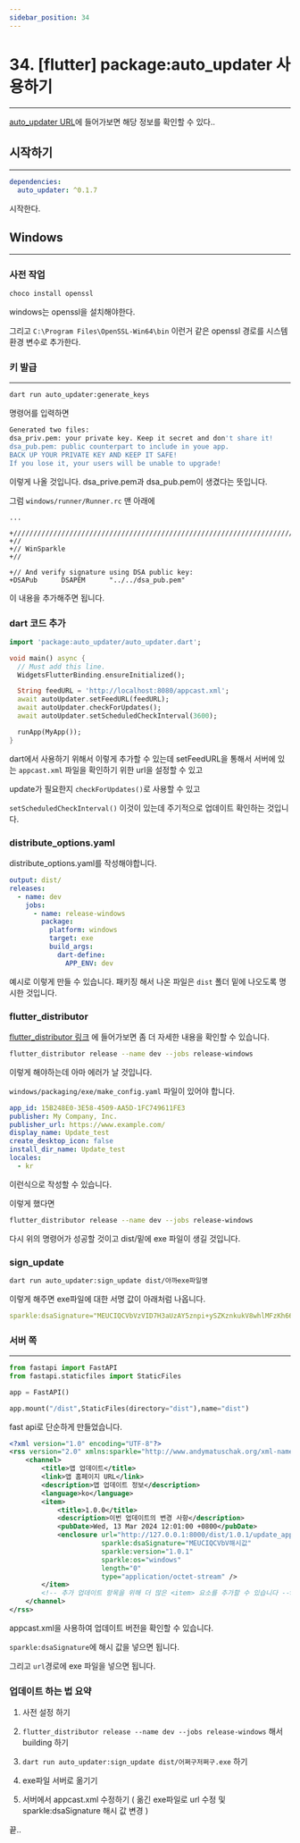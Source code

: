 ```yaml
---
sidebar_position: 34
---
```


# 34. [flutter] package:auto_updater 사용하기
---


[auto_updater URL](https://pub.dev/packages/auto_updater)에 들어가보면 해당 정보를 확인할 수 있다..


## 시작하기
---

```yaml
dependencies:
  auto_updater: ^0.1.7
```

시작한다.

## Windows
---

### 사전 작업

```bash
choco install openssl
```

windows는 openssl을 설치해야한다.

그리고 `C:\Program Files\OpenSSL-Win64\bin` 이런거 같은 openssl 경로를 시스템 환경 변수로 추가한다.


### 키 발급
---


```bash
dart run auto_updater:generate_keys
```

명령어를 입력하면 

```bash
Generated two files:
dsa_priv.pem: your private key. Keep it secret and don't share it!
dsa_pub.pem: public counterpart to include in youe app.
BACK UP YOUR PRIVATE KEY AND KEEP IT SAFE!
If you lose it, your users will be unable to upgrade!
```

이렇게 나올 것입니다. dsa_prive.pem과 dsa_pub.pem이 생겼다는 뜻입니다.


그럼 `windows/runner/Runner.rc` 맨 아래에

```
...

+/////////////////////////////////////////////////////////////////////////////
+//
+// WinSparkle
+//

+// And verify signature using DSA public key:
+DSAPub      DSAPEM      "../../dsa_pub.pem"
```

이 내용을 추가해주면 됩니다.


### dart 코드 추가

```dart
import 'package:auto_updater/auto_updater.dart';

void main() async {
  // Must add this line.
  WidgetsFlutterBinding.ensureInitialized();

  String feedURL = 'http://localhost:8080/appcast.xml';
  await autoUpdater.setFeedURL(feedURL);
  await autoUpdater.checkForUpdates();
  await autoUpdater.setScheduledCheckInterval(3600);

  runApp(MyApp());
}
```

dart에서 사용하기 위해서 이렇게 추가할 수 있는데 setFeedURL을 통해서 서버에 있는 `appcast.xml` 파일을 확인하기 위한 url을 설정할 수 있고

update가 필요한지 `checkForUpdates()`로 사용할 수 있고

`setScheduledCheckInterval()` 이것이 있는데 주기적으로 업데이트 확인하는 것입니다.


### distribute_options.yaml

distribute_options.yaml를 작성해야합니다.

```yaml
output: dist/
releases:
  - name: dev
    jobs:
      - name: release-windows
        package:
          platform: windows
          target: exe
          build_args:
            dart-define:
              APP_ENV: dev
```

예시로 이렇게 만들 수 있습니다. 패키징 해서 나온 파일은 `dist` 폴더 밑에 나오도록 명시한 것입니다.

### flutter_distributor


[flutter_distributor 링크](https://distributor.leanflutter.dev/) 에 들어가보면 좀 더 자세한 내용을 확인할 수 있습니다.

```bash
flutter_distributor release --name dev --jobs release-windows
```

이렇게 해야하는데 아마 에러가 날 것입니다.

`windows/packaging/exe/make_config.yaml` 파일이 있어야 합니다.

```yaml title="make_config.yaml"
app_id: 15B248E0-3E58-4509-AA5D-1FC749611FE3
publisher: My Company, Inc.
publisher_url: https://www.example.com/
display_name: Update_test
create_desktop_icon: false
install_dir_name: Update_test
locales:
  - kr
```

이런식으로 작성할 수 있습니다.

이렇게 했다면

```bash
flutter_distributor release --name dev --jobs release-windows
```

다시 위의 명령어가 성공할 것이고 dist/밑에 exe 파일이 생길 것입니다.

### sign_update

```bash
dart run auto_updater:sign_update dist/아까exe파일명
```

이렇게 해주면 exe파일에 대한 서명 값이 아래처럼 나옵니다.

```yaml
sparkle:dsaSignature="MEUCIQCVbVzVID7H3aUzAY5znpi+ySZKznkukV8whlMFzKh66AIgREUGOmvavlcg6hwAwkb2o4IqVE/D56ipIBshIqCH8rk=" length="13400992"
```

### 서버 쪽
---

```py
from fastapi import FastAPI
from fastapi.staticfiles import StaticFiles

app = FastAPI()

app.mount("/dist",StaticFiles(directory="dist"),name="dist")
```

fast api로 단순하게 만들었습니다.


```xml title="appcast.xml"
<?xml version="1.0" encoding="UTF-8"?>
<rss version="2.0" xmlns:sparkle="http://www.andymatuschak.org/xml-namespaces/sparkle">
    <channel>
        <title>앱 업데이트</title>
        <link>앱 홈페이지 URL</link>
        <description>앱 업데이트 정보</description>
        <language>ko</language>
        <item>
            <title>1.0.0</title>
            <description>이번 업데이트의 변경 사항</description>
            <pubDate>Wed, 13 Mar 2024 12:01:00 +0800</pubDate>
            <enclosure url="http://127.0.0.1:8000/dist/1.0.1/update_app-1.0.1+1.0.1-windows-setup.exe"
                       sparkle:dsaSignature="MEUCIQCVbV해시값"
                       sparkle:version="1.0.1"
                       sparkle:os="windows"
                       length="0"
                       type="application/octet-stream" />
        </item>
        <!-- 추가 업데이트 항목을 위해 더 많은 <item> 요소를 추가할 수 있습니다 -->
    </channel>
</rss>
```

appcast.xml을 사용하여 업데이트 버전을 확인할 수 있습니다.

`sparkle:dsaSignature`에 해시 값을 넣으면 됩니다.

그리고 `url`경로에 exe 파일을 넣으면 됩니다.


### 업데이트 하는 법 요약

1. 사전 설정 하기

2. `flutter_distributor release --name dev --jobs release-windows` 해서 building 하기

3. `dart run auto_updater:sign_update dist/어쩌구저쩌구.exe` 하기

4. exe파일 서버로 옮기기

5. 서버에서 appcast.xml 수정하기 ( 옮긴 exe파일로 url 수정 및 sparkle:dsaSignature 해시 값 변경 )

끝..